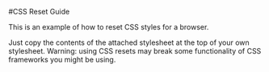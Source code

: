 #CSS Reset Guide

This is an example of how to reset CSS styles for a browser.  

Just copy the contents of the attached stylesheet at the top of your own stylesheet. Warning: using CSS resets may break some functionality of CSS frameworks you might be using.
